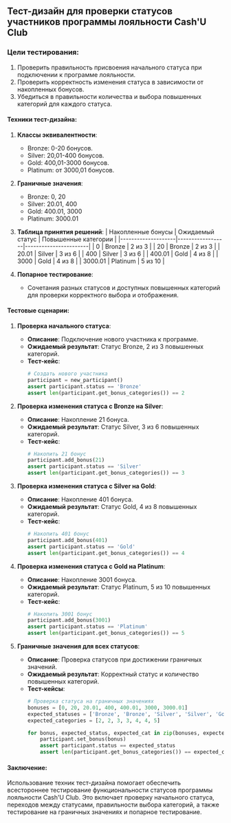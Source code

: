 
## Тест-дизайн для проверки статусов участников программы лояльности Cash'U Club

### Цели тестирования:
1. Проверить правильность присвоения начального статуса при подключении к программе лояльности.
2. Проверить корректность изменения статуса в зависимости от накопленных бонусов.
3. Убедиться в правильности количества и выбора повышенных категорий для каждого статуса.

#### Техники тест-дизайна:

1. **Классы эквивалентности**:
   - Bronze: 0-20 бонусов.
   - Silver: 20,01-400 бонусов.
   - Gold: 400,01-3000 бонусов.
   - Platinum: от 3000,01 бонусов.


2. **Граничные значения**:
   - Bronze: 0, 20
   - Silver: 20.01, 400
   - Gold: 400.01, 3000
   - Platinum: 3000.01

3. **Таблица принятия решений**:
   | Накопленные бонусы | Ожидаемый статус | Повышенные категории |
   |--------------------|------------------|-----------------------|
   | 0                  | Bronze           | 2 из 3                |
   | 20                 | Bronze           | 2 из 3                |
   | 20.01              | Silver           | 3 из 6                |
   | 400                | Silver           | 3 из 6                |
   | 400.01             | Gold             | 4 из 8                |
   | 3000               | Gold             | 4 из 8                |
   | 3000.01            | Platinum         | 5 из 10               |

4. **Попарное тестирование**:
   - Сочетания разных статусов и доступных повышенных категорий для проверки корректного выбора и отображения.

#### Тестовые сценарии:

1. **Проверка начального статуса**:
   - **Описание**: Подключение нового участника к программе.
   - **Ожидаемый результат**: Статус Bronze, 2 из 3 повышенных категорий.
   - **Тест-кейс**:
     ```python
     # Создать нового участника
     participant = new_participant()
     assert participant.status == 'Bronze'
     assert len(participant.get_bonus_categories()) == 2
     ```

2. **Проверка изменения статуса с Bronze на Silver**:
   - **Описание**: Накопление 21 бонуса.
   - **Ожидаемый результат**: Статус Silver, 3 из 6 повышенных категорий.
   - **Тест-кейс**:
     ```python
     # Накопить 21 бонус
     participant.add_bonus(21)
     assert participant.status == 'Silver'
     assert len(participant.get_bonus_categories()) == 3
     ```

3. **Проверка изменения статуса с Silver на Gold**:
   - **Описание**: Накопление 401 бонуса.
   - **Ожидаемый результат**: Статус Gold, 4 из 8 повышенных категорий.
   - **Тест-кейс**:
     ```python
     # Накопить 401 бонус
     participant.add_bonus(401)
     assert participant.status == 'Gold'
     assert len(participant.get_bonus_categories()) == 4
     ```

4. **Проверка изменения статуса с Gold на Platinum**:
   - **Описание**: Накопление 3001 бонуса.
   - **Ожидаемый результат**: Статус Platinum, 5 из 10 повышенных категорий.
   - **Тест-кейс**:
     ```python
     # Накопить 3001 бонус
     participant.add_bonus(3001)
     assert participant.status == 'Platinum'
     assert len(participant.get_bonus_categories()) == 5
     ```

5. **Граничные значения для всех статусов**:
   - **Описание**: Проверка статусов при достижении граничных значений.
   - **Ожидаемый результат**: Корректный статус и количество повышенных категорий.
   - **Тест-кейсы**:
     ```python
     # Проверка статуса на граничных значениях
     bonuses = [0, 20, 20.01, 400, 400.01, 3000, 3000.01]
     expected_statuses = ['Bronze', 'Bronze', 'Silver', 'Silver', 'Gold', 'Gold', 'Platinum']
     expected_categories = [2, 2, 3, 3, 4, 4, 5]

     for bonus, expected_status, expected_cat in zip(bonuses, expected_statuses, expected_categories):
         participant.set_bonus(bonus)
         assert participant.status == expected_status
         assert len(participant.get_bonus_categories()) == expected_cat
     ```

#### Заключение:
Использование техник тест-дизайна помогает обеспечить всестороннее тестирование функциональности статусов программы лояльности Cash'U Club. Это включает проверку начального статуса, переходов между статусами, правильности выбора категорий, а также тестирование на граничных значениях и попарное тестирование.
